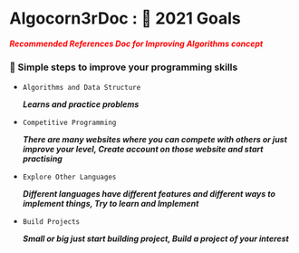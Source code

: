 # Algocorn3rDoc : 🥅 2021 Goals
<span style="color:Red">**_Recommended References Doc for Improving Algorithms concept_**</span>

### 📕 Simple steps to improve your programming skills

- `Algorithms and Data Structure`   
 
   **_Learns and practice problems_**
  
- `Competitive Programming`   
 
   **_There are many websites where you can compete with others or just improve your level, Create account on those website and start practising_**

- `Explore Other Languages`    
   
   **_Different languages have different features and different ways to implement things, Try to learn and Implement_**

- `Build Projects`  
   
   **_Small or big just start building project, Build a project of your interest_**
   
